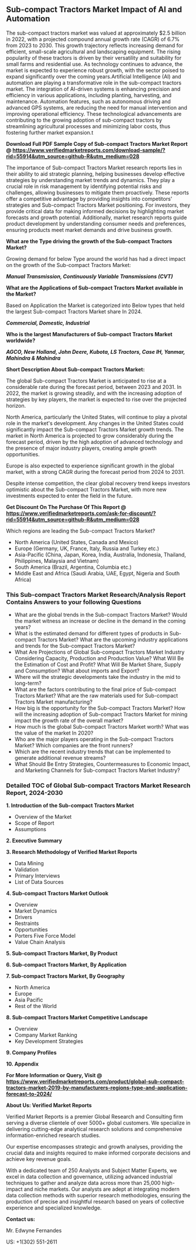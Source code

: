 <h2>Sub-compact Tractors Market Impact of AI and Automation</h2>The sub-compact tractors market was valued at approximately $2.5 billion in 2022, with a projected compound annual growth rate (CAGR) of 6.7% from 2023 to 2030. This growth trajectory reflects increasing demand for efficient, small-scale agricultural and landscaping equipment. The rising popularity of these tractors is driven by their versatility and suitability for small farms and residential use. As technology continues to advance, the market is expected to experience robust growth, with the sector poised to expand significantly over the coming years.Artificial Intelligence (AI) and automation are playing a transformative role in the sub-compact tractors market. The integration of AI-driven systems is enhancing precision and efficiency in various applications, including planting, harvesting, and maintenance. Automation features, such as autonomous driving and advanced GPS systems, are reducing the need for manual intervention and improving operational efficiency. These technological advancements are contributing to the growing adoption of sub-compact tractors by streamlining agricultural processes and minimizing labor costs, thus fostering further market expansion.t</p><p id="" class=""><strong>Download Full PDF Sample Copy of Sub-compact Tractors Market Report @ <a href="https://www.verifiedmarketreports.com/download-sample/?rid=55914&utm_source=github-R&utm_medium=028" target="_blank">https://www.verifiedmarketreports.com/download-sample/?rid=55914&utm_source=github-R&utm_medium=028</a></strong></p><p>The importance of&nbsp;Sub-compact Tractors Market research reports lies in their ability to aid strategic planning, helping businesses develop effective strategies by understanding market trends and dynamics. They play a crucial role in risk management by identifying potential risks and challenges, allowing businesses to mitigate them proactively. These reports offer a competitive advantage by providing insights into competitors' strategies and Sub-compact Tractors Market positioning. For investors, they provide critical data for making informed decisions by highlighting market forecasts and growth potential. Additionally, market research reports guide product development by understanding consumer needs and preferences, ensuring products meet market demands and drive business growth.</p><p><strong>What are the&nbsp;Type driving the growth of the Sub-compact Tractors Market?</strong></p><p id="" class="">Growing demand for below Type around the world has had a direct impact on the growth of the Sub-compact Tractors Market:</p><em><strong>Manual Transmission, Continuously Variable Transmissions (CVT)</strong></em></p><strong>What are the&nbsp;Applications&nbsp;of Sub-compact Tractors Market available in the Market?</strong></p><p id="" class="">Based on Application the Market is categorized into Below types that held the largest Sub-compact Tractors Market share In 2024.</p><em><strong>Commercial, Domestic, Industrial</strong></em></p><strong>Who is the largest Manufacturers of Sub-compact Tractors Market worldwide?</strong></p><p><em><strong>AGCO, New Holland, John Deere, Kubota, LS Tractors, Case IH, Yanmar, Mahindra & Mahindra</strong></em></p><p id="" class=""><strong>Short Description About Sub-compact Tractors Market:</strong></p><p>The global Sub-compact Tractors Market is anticipated to rise at a considerable rate during the forecast period, between 2023 and 2031. In 2022, the market is growing steadily, and with the increasing adoption of strategies by key players, the market is expected to rise over the projected horizon.</p><p>North America, particularly the United States, will continue to play a pivotal role in the market's development. Any changes in the United States could significantly impact the Sub-compact Tractors Market growth trends. The market in North America is projected to grow considerably during the forecast period, driven by the high adoption of advanced technology and the presence of major industry players, creating ample growth opportunities.</p><p>Europe is also expected to experience significant growth in the global market, with a strong CAGR during the forecast period from 2024 to 2031.</p><p>Despite intense competition, the clear global recovery trend keeps investors optimistic about the Sub-compact Tractors Market, with more new investments expected to enter the field in the future.</p><p id="" class=""><strong>Get Discount On The Purchase Of This Report @ <a href="https://www.verifiedmarketreports.com/ask-for-discount/?rid=55914&utm_source=github-R&utm_medium=028" target="_blank">https://www.verifiedmarketreports.com/ask-for-discount/?rid=55914&utm_source=github-R&utm_medium=028</a></strong></p>Which regions are leading the Sub-compact Tractors Market?</p><ul><li>North America (United States, Canada and Mexico)</li><li>Europe (Germany, UK, France, Italy, Russia and Turkey etc.)</li><li>Asia-Pacific (China, Japan, Korea, India, Australia, Indonesia, Thailand, Philippines, Malaysia and Vietnam)</li><li>South America (Brazil, Argentina, Columbia etc.)</li><li>Middle East and Africa (Saudi Arabia, UAE, Egypt, Nigeria and South Africa)</li></ul><h3 id="" class="">This Sub-compact Tractors Market Research/Analysis Report Contains Answers to your following Questions</h3><ul><li>What are the global trends in the Sub-compact Tractors Market? Would the market witness an increase or decline in the demand in the coming years?</li><li>What is the estimated demand for different types of products in Sub-compact Tractors Market? What are the upcoming industry applications and trends for the Sub-compact Tractors Market?</li><li>What Are Projections of Global Sub-compact Tractors Market Industry Considering Capacity, Production and Production Value? What Will Be the Estimation of Cost and Profit? What Will Be Market Share, Supply and Consumption? What about imports and Export?</li><li>Where will the strategic developments take the industry in the mid to long-term?</li><li>What are the factors contributing to the final price of Sub-compact Tractors Market? What are the raw materials used for Sub-compact Tractors Market manufacturing?</li><li>How big is the opportunity for the Sub-compact Tractors Market? How will the increasing adoption of Sub-compact Tractors Market for mining impact the growth rate of the overall market?</li><li>How much is the global Sub-compact Tractors Market worth? What was the value of the market In 2020?</li><li>Who are the major players operating in the Sub-compact Tractors Market? Which companies are the front runners?</li><li>Which are the recent industry trends that can be implemented to generate additional revenue streams?</li><li>What Should Be Entry Strategies, Countermeasures to Economic Impact, and Marketing Channels for Sub-compact Tractors Market Industry?</li></ul><h3 id="" class="">Detailed TOC of Global Sub-compact Tractors Market Research Report, 2024-2030</h3><p id="" class=""><strong>1. Introduction of the Sub-compact Tractors Market</strong></p><ul><li>Overview of the Market</li><li>Scope of Report</li><li>Assumptions</li></ul><p id="" class=""><strong>2. Executive Summary</strong></p><p id="" class=""><strong>3. Research Methodology of Verified Market Reports</strong></p><ul><li>Data Mining</li><li>Validation</li><li>Primary Interviews</li><li>List of Data Sources</li></ul><p id="" class=""><strong>4. Sub-compact Tractors Market Outlook</strong></p><ul><li>Overview</li><li>Market Dynamics</li><li>Drivers</li><li>Restraints</li><li>Opportunities</li><li>Porters Five Force Model</li><li>Value Chain Analysis</li></ul><p id="" class=""><strong>5. Sub-compact Tractors Market, By Product</strong></p><p id="" class=""><strong>6. Sub-compact Tractors Market, By Application</strong></p><p id="" class=""><strong>7. Sub-compact Tractors Market, By Geography</strong></p><ul><li>North America</li><li>Europe</li><li>Asia Pacific</li><li>Rest of the World</li></ul><p id="" class=""><strong>8. Sub-compact Tractors Market Competitive Landscape</strong></p><ul><li>Overview</li><li>Company Market Ranking</li><li>Key Development Strategies</li></ul><p id="" class=""><strong>9. Company Profiles</strong></p><p id="" class=""><strong>10. Appendix</strong></p><p id="" class=""><strong>For More Information or Query, Visit @ <a href="https://www.verifiedmarketreports.com/product/global-sub-compact-tractors-market-2019-by-manufacturers-regions-type-and-application-forecast-to-2024/" target="_blank">https://www.verifiedmarketreports.com/product/global-sub-compact-tractors-market-2019-by-manufacturers-regions-type-and-application-forecast-to-2024/</a></strong></p><p id="" class=""><strong>About Us: Verified Market Reports</strong></p><p id="" class="">Verified Market Reports is a premier Global Research and Consulting firm serving a diverse clientele of over 5000+ global customers. We specialize in delivering cutting-edge analytical research solutions and comprehensive information-enriched research studies.</p><p id="" class="">Our expertise encompasses strategic and growth analyses, providing the crucial data and insights required to make informed corporate decisions and achieve key revenue goals.</p><p id="" class="">With a dedicated team of 250 Analysts and Subject Matter Experts, we excel in data collection and governance, utilizing advanced industrial techniques to gather and analyze data across more than 25,000 high-impact and niche markets. Our analysts are adept at integrating modern data collection methods with superior research methodologies, ensuring the production of precise and insightful research based on years of collective experience and specialized knowledge.</p><p id="" class=""><strong>Contact us:</strong></p><p id="" class="">Mr. Edwyne Fernandes</p><p id="" class="">US: +1(302) 551-2611</p>